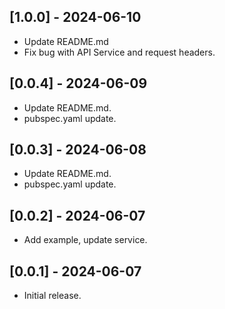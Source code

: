 ## [1.0.0] - 2024-06-10

* Update README.md
* Fix bug with API Service and request headers.

## [0.0.4] - 2024-06-09

* Update README.md.
* pubspec.yaml update.

## [0.0.3] - 2024-06-08

* Update README.md.
* pubspec.yaml update.

## [0.0.2] - 2024-06-07

* Add example, update service.

## [0.0.1] - 2024-06-07

* Initial release.
